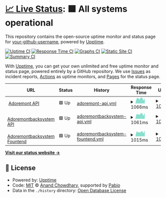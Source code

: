 # [📈 Live Status](https://status.adoremont.com): <!--live status--> **🟩 All systems operational**

This repository contains the open-source uptime monitor and status page for [your-github-username](https://status.adoremont.com), powered by [Upptime](https://github.com/upptime/upptime).

[![Uptime CI](https://github.com/your-github-username/status/workflows/Uptime%20CI/badge.svg)](https://github.com/your-github-username/status/actions?query=workflow%3A%22Uptime+CI%22)
[![Response Time CI](https://github.com/your-github-username/status/workflows/Response%20Time%20CI/badge.svg)](https://github.com/your-github-username/status/actions?query=workflow%3A%22Response+Time+CI%22)
[![Graphs CI](https://github.com/your-github-username/status/workflows/Graphs%20CI/badge.svg)](https://github.com/your-github-username/status/actions?query=workflow%3A%22Graphs+CI%22)
[![Static Site CI](https://github.com/your-github-username/status/workflows/Static%20Site%20CI/badge.svg)](https://github.com/your-github-username/status/actions?query=workflow%3A%22Static+Site+CI%22)
[![Summary CI](https://github.com/your-github-username/status/workflows/Summary%20CI/badge.svg)](https://github.com/your-github-username/status/actions?query=workflow%3A%22Summary+CI%22)

With [Upptime](https://upptime.js.org), you can get your own unlimited and free uptime monitor and status page, powered entirely by a GitHub repository. We use [Issues](https://github.com/your-github-username/status/issues) as incident reports, [Actions](https://github.com/your-github-username/status/actions) as uptime monitors, and [Pages](https://status.adoremont.com) for the status page.

<!--start: status pages-->
<!-- This summary is generated by Upptime (https://github.com/upptime/upptime) -->
<!-- Do not edit this manually, your changes will be overwritten -->
<!-- prettier-ignore -->
| URL | Status | History | Response Time | Uptime |
| --- | ------ | ------- | ------------- | ------ |
| <img alt="" src="https://icons.duckduckgo.com/ip3/adoremont.com.ico" height="13"> [Adoremont API](https://adoremont.com/api/health) | 🟩 Up | [adoremont-api.yml](https://github.com/M-BAXI/status/commits/HEAD/history/adoremont-api.yml) | <details><summary><img alt="Response time graph" src="./graphs/adoremont-api/response-time-week.png" height="20"> 1066ms</summary><br><a href="https://status.adoremont.com/history/adoremont-api"><img alt="Response time 1155" src="https://img.shields.io/endpoint?url=https%3A%2F%2Fraw.githubusercontent.com%2FM-BAXI%2Fstatus%2FHEAD%2Fapi%2Fadoremont-api%2Fresponse-time.json"></a><br><a href="https://status.adoremont.com/history/adoremont-api"><img alt="24-hour response time 1092" src="https://img.shields.io/endpoint?url=https%3A%2F%2Fraw.githubusercontent.com%2FM-BAXI%2Fstatus%2FHEAD%2Fapi%2Fadoremont-api%2Fresponse-time-day.json"></a><br><a href="https://status.adoremont.com/history/adoremont-api"><img alt="7-day response time 1066" src="https://img.shields.io/endpoint?url=https%3A%2F%2Fraw.githubusercontent.com%2FM-BAXI%2Fstatus%2FHEAD%2Fapi%2Fadoremont-api%2Fresponse-time-week.json"></a><br><a href="https://status.adoremont.com/history/adoremont-api"><img alt="30-day response time 1193" src="https://img.shields.io/endpoint?url=https%3A%2F%2Fraw.githubusercontent.com%2FM-BAXI%2Fstatus%2FHEAD%2Fapi%2Fadoremont-api%2Fresponse-time-month.json"></a><br><a href="https://status.adoremont.com/history/adoremont-api"><img alt="1-year response time 1155" src="https://img.shields.io/endpoint?url=https%3A%2F%2Fraw.githubusercontent.com%2FM-BAXI%2Fstatus%2FHEAD%2Fapi%2Fadoremont-api%2Fresponse-time-year.json"></a></details> | <details><summary><a href="https://status.adoremont.com/history/adoremont-api">100.00%</a></summary><a href="https://status.adoremont.com/history/adoremont-api"><img alt="All-time uptime 99.77%" src="https://img.shields.io/endpoint?url=https%3A%2F%2Fraw.githubusercontent.com%2FM-BAXI%2Fstatus%2FHEAD%2Fapi%2Fadoremont-api%2Fuptime.json"></a><br><a href="https://status.adoremont.com/history/adoremont-api"><img alt="24-hour uptime 100.00%" src="https://img.shields.io/endpoint?url=https%3A%2F%2Fraw.githubusercontent.com%2FM-BAXI%2Fstatus%2FHEAD%2Fapi%2Fadoremont-api%2Fuptime-day.json"></a><br><a href="https://status.adoremont.com/history/adoremont-api"><img alt="7-day uptime 100.00%" src="https://img.shields.io/endpoint?url=https%3A%2F%2Fraw.githubusercontent.com%2FM-BAXI%2Fstatus%2FHEAD%2Fapi%2Fadoremont-api%2Fuptime-week.json"></a><br><a href="https://status.adoremont.com/history/adoremont-api"><img alt="30-day uptime 99.86%" src="https://img.shields.io/endpoint?url=https%3A%2F%2Fraw.githubusercontent.com%2FM-BAXI%2Fstatus%2FHEAD%2Fapi%2Fadoremont-api%2Fuptime-month.json"></a><br><a href="https://status.adoremont.com/history/adoremont-api"><img alt="1-year uptime 99.77%" src="https://img.shields.io/endpoint?url=https%3A%2F%2Fraw.githubusercontent.com%2FM-BAXI%2Fstatus%2FHEAD%2Fapi%2Fadoremont-api%2Fuptime-year.json"></a></details>
| <img alt="" src="https://icons.duckduckgo.com/ip3/backapi.adoremont.com.ico" height="13"> [Adoremontbacksystem API](https://backapi.adoremont.com/api/v1/health) | 🟩 Up | [adoremontbacksystem-api.yml](https://github.com/M-BAXI/status/commits/HEAD/history/adoremontbacksystem-api.yml) | <details><summary><img alt="Response time graph" src="./graphs/adoremontbacksystem-api/response-time-week.png" height="20"> 1061ms</summary><br><a href="https://status.adoremont.com/history/adoremontbacksystem-api"><img alt="Response time 1090" src="https://img.shields.io/endpoint?url=https%3A%2F%2Fraw.githubusercontent.com%2FM-BAXI%2Fstatus%2FHEAD%2Fapi%2Fadoremontbacksystem-api%2Fresponse-time.json"></a><br><a href="https://status.adoremont.com/history/adoremontbacksystem-api"><img alt="24-hour response time 1307" src="https://img.shields.io/endpoint?url=https%3A%2F%2Fraw.githubusercontent.com%2FM-BAXI%2Fstatus%2FHEAD%2Fapi%2Fadoremontbacksystem-api%2Fresponse-time-day.json"></a><br><a href="https://status.adoremont.com/history/adoremontbacksystem-api"><img alt="7-day response time 1061" src="https://img.shields.io/endpoint?url=https%3A%2F%2Fraw.githubusercontent.com%2FM-BAXI%2Fstatus%2FHEAD%2Fapi%2Fadoremontbacksystem-api%2Fresponse-time-week.json"></a><br><a href="https://status.adoremont.com/history/adoremontbacksystem-api"><img alt="30-day response time 1090" src="https://img.shields.io/endpoint?url=https%3A%2F%2Fraw.githubusercontent.com%2FM-BAXI%2Fstatus%2FHEAD%2Fapi%2Fadoremontbacksystem-api%2Fresponse-time-month.json"></a><br><a href="https://status.adoremont.com/history/adoremontbacksystem-api"><img alt="1-year response time 1090" src="https://img.shields.io/endpoint?url=https%3A%2F%2Fraw.githubusercontent.com%2FM-BAXI%2Fstatus%2FHEAD%2Fapi%2Fadoremontbacksystem-api%2Fresponse-time-year.json"></a></details> | <details><summary><a href="https://status.adoremont.com/history/adoremontbacksystem-api">100.00%</a></summary><a href="https://status.adoremont.com/history/adoremontbacksystem-api"><img alt="All-time uptime 99.85%" src="https://img.shields.io/endpoint?url=https%3A%2F%2Fraw.githubusercontent.com%2FM-BAXI%2Fstatus%2FHEAD%2Fapi%2Fadoremontbacksystem-api%2Fuptime.json"></a><br><a href="https://status.adoremont.com/history/adoremontbacksystem-api"><img alt="24-hour uptime 100.00%" src="https://img.shields.io/endpoint?url=https%3A%2F%2Fraw.githubusercontent.com%2FM-BAXI%2Fstatus%2FHEAD%2Fapi%2Fadoremontbacksystem-api%2Fuptime-day.json"></a><br><a href="https://status.adoremont.com/history/adoremontbacksystem-api"><img alt="7-day uptime 100.00%" src="https://img.shields.io/endpoint?url=https%3A%2F%2Fraw.githubusercontent.com%2FM-BAXI%2Fstatus%2FHEAD%2Fapi%2Fadoremontbacksystem-api%2Fuptime-week.json"></a><br><a href="https://status.adoremont.com/history/adoremontbacksystem-api"><img alt="30-day uptime 99.85%" src="https://img.shields.io/endpoint?url=https%3A%2F%2Fraw.githubusercontent.com%2FM-BAXI%2Fstatus%2FHEAD%2Fapi%2Fadoremontbacksystem-api%2Fuptime-month.json"></a><br><a href="https://status.adoremont.com/history/adoremontbacksystem-api"><img alt="1-year uptime 99.85%" src="https://img.shields.io/endpoint?url=https%3A%2F%2Fraw.githubusercontent.com%2FM-BAXI%2Fstatus%2FHEAD%2Fapi%2Fadoremontbacksystem-api%2Fuptime-year.json"></a></details>
| <img alt="" src="https://icons.duckduckgo.com/ip3/back.adoremont.com.ico" height="13"> [Adoremontbacksystem Fountend](https://back.adoremont.com/) | 🟩 Up | [adoremontbacksystem-fountend.yml](https://github.com/M-BAXI/status/commits/HEAD/history/adoremontbacksystem-fountend.yml) | <details><summary><img alt="Response time graph" src="./graphs/adoremontbacksystem-fountend/response-time-week.png" height="20"> 1015ms</summary><br><a href="https://status.adoremont.com/history/adoremontbacksystem-fountend"><img alt="Response time 1091" src="https://img.shields.io/endpoint?url=https%3A%2F%2Fraw.githubusercontent.com%2FM-BAXI%2Fstatus%2FHEAD%2Fapi%2Fadoremontbacksystem-fountend%2Fresponse-time.json"></a><br><a href="https://status.adoremont.com/history/adoremontbacksystem-fountend"><img alt="24-hour response time 1309" src="https://img.shields.io/endpoint?url=https%3A%2F%2Fraw.githubusercontent.com%2FM-BAXI%2Fstatus%2FHEAD%2Fapi%2Fadoremontbacksystem-fountend%2Fresponse-time-day.json"></a><br><a href="https://status.adoremont.com/history/adoremontbacksystem-fountend"><img alt="7-day response time 1015" src="https://img.shields.io/endpoint?url=https%3A%2F%2Fraw.githubusercontent.com%2FM-BAXI%2Fstatus%2FHEAD%2Fapi%2Fadoremontbacksystem-fountend%2Fresponse-time-week.json"></a><br><a href="https://status.adoremont.com/history/adoremontbacksystem-fountend"><img alt="30-day response time 1091" src="https://img.shields.io/endpoint?url=https%3A%2F%2Fraw.githubusercontent.com%2FM-BAXI%2Fstatus%2FHEAD%2Fapi%2Fadoremontbacksystem-fountend%2Fresponse-time-month.json"></a><br><a href="https://status.adoremont.com/history/adoremontbacksystem-fountend"><img alt="1-year response time 1091" src="https://img.shields.io/endpoint?url=https%3A%2F%2Fraw.githubusercontent.com%2FM-BAXI%2Fstatus%2FHEAD%2Fapi%2Fadoremontbacksystem-fountend%2Fresponse-time-year.json"></a></details> | <details><summary><a href="https://status.adoremont.com/history/adoremontbacksystem-fountend">100.00%</a></summary><a href="https://status.adoremont.com/history/adoremontbacksystem-fountend"><img alt="All-time uptime 99.85%" src="https://img.shields.io/endpoint?url=https%3A%2F%2Fraw.githubusercontent.com%2FM-BAXI%2Fstatus%2FHEAD%2Fapi%2Fadoremontbacksystem-fountend%2Fuptime.json"></a><br><a href="https://status.adoremont.com/history/adoremontbacksystem-fountend"><img alt="24-hour uptime 100.00%" src="https://img.shields.io/endpoint?url=https%3A%2F%2Fraw.githubusercontent.com%2FM-BAXI%2Fstatus%2FHEAD%2Fapi%2Fadoremontbacksystem-fountend%2Fuptime-day.json"></a><br><a href="https://status.adoremont.com/history/adoremontbacksystem-fountend"><img alt="7-day uptime 100.00%" src="https://img.shields.io/endpoint?url=https%3A%2F%2Fraw.githubusercontent.com%2FM-BAXI%2Fstatus%2FHEAD%2Fapi%2Fadoremontbacksystem-fountend%2Fuptime-week.json"></a><br><a href="https://status.adoremont.com/history/adoremontbacksystem-fountend"><img alt="30-day uptime 99.85%" src="https://img.shields.io/endpoint?url=https%3A%2F%2Fraw.githubusercontent.com%2FM-BAXI%2Fstatus%2FHEAD%2Fapi%2Fadoremontbacksystem-fountend%2Fuptime-month.json"></a><br><a href="https://status.adoremont.com/history/adoremontbacksystem-fountend"><img alt="1-year uptime 99.85%" src="https://img.shields.io/endpoint?url=https%3A%2F%2Fraw.githubusercontent.com%2FM-BAXI%2Fstatus%2FHEAD%2Fapi%2Fadoremontbacksystem-fountend%2Fuptime-year.json"></a></details>

<!--end: status pages-->

[**Visit our status website →**](https://status.adoremont.com)

## 📄 License

- Powered by: [Upptime](https://github.com/upptime/upptime)
- Code: [MIT](./LICENSE) © [Anand Chowdhary](https://anandchowdhary.com), supported by [Pabio](https://pabio.com)
- Data in the `./history` directory: [Open Database License](https://opendatacommons.org/licenses/odbl/1-0/)
